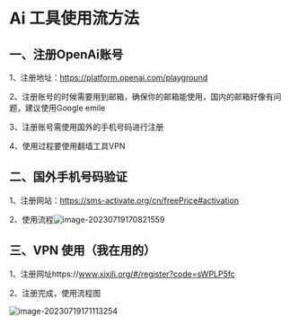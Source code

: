 # Ai 工具使用流方法

## 一、注册OpenAi账号

1、注册地址：https://platform.openai.com/playground

2、注册账号的时候需要用到邮箱，确保你的邮箱能使用，国内的邮箱好像有问题，建议使用Google emile

3、注册账号需使用国外的手机号码进行注册

4、使用过程要使用翻墙工具VPN

## 二、国外手机号码验证

1、注册网站：https://sms-activate.org/cn/freePrice#activation

2、使用流程![image-20230719170821559](https://dev-cdn-common.codemao.cn/test/192/tes/image-20230719170821559.png)

## 三、VPN 使用（我在用的）

1、注册网址https://www.xixili.org/#/register?code=sWPLP5fc

2、注册完成，使用流程图

![image-20230719171113254](https://dev-cdn-common.codemao.cn/test/192/tes/image-20230719171113254.png)